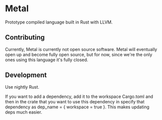 # Metal

Prototype compiled language built in Rust with LLVM.

## Contributing

Currently, Metal is currently not open source software. Metal will eventually open up and
become fully open source, but for now, since we're the only ones using this language it's fully closed.

## Development

Use nightly Rust.

If you want to add a dependency, add it to the workspace Cargo.toml and then
in the crate that you want to use this dependency in specify that dependency as dep_name = { workspace = true }.
This makes updating deps much easier.
